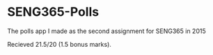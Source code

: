 # SENG365-Polls
The polls app I made as the second assignment for SENG365 in 2015

Recieved 21.5/20 (1.5 bonus marks).
